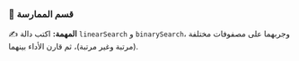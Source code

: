 ### 🧪 قسم الممارسة
✍️ **المهمة:** اكتب دالة `linearSearch` و `binarySearch`، وجربهما على مصفوفات مختلفة (مرتبة وغير مرتبة)، ثم قارن الأداء بينهما.
